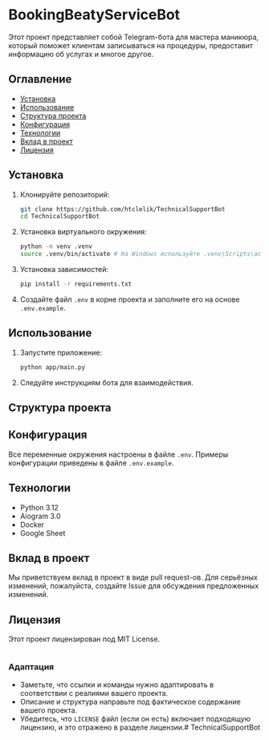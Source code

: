 # BookingBeatyServiceBot

Этот проект представляет собой Telegram-бота для мастера маникюра, который поможет клиентам записываться на процедуры, предоставит информацию об услугах и многое другое.

## Оглавление

- [Установка](#установка)
- [Использование](#использование)
- [Структура проекта](#структура-проекта)
- [Конфигурация](#конфигурация)
- [Технологии](#технологии)
- [Вклад в проект](#вклад-в-проект)
- [Лицензия](#лицензия)

## Установка

1. Клонируйте репозиторий:

    ```bash
    git clone https://github.com/htclelik/TechnicalSupportBot
    cd TechnicalSupportBot
    ```

2. Установка виртуального окружения:

    ```bash
    python -m venv .venv
    source .venv/bin/activate # На Windows используйте .venv\Scripts\activate
    ```
3. Установка зависимостей:

    ```bash
    pip install -r requirements.txt
    ```

4. Создайте файл `.env` в корне проекта и заполните его на основе `.env.example`.

## Использование

1. Запустите приложение:

    ```bash
    python app/main.py
    ```
2. Следуйте инструкциям бота для взаимодействия.

## Структура проекта

## Конфигурация

Все переменные окружения настроены в файле `.env`. Примеры конфигурации приведены в файле `.env.example`.

## Технологии

- Python 3.12
- Aiogram 3.0
- Docker 
- Google Sheet

## Вклад в проект

Мы приветствуем вклад в проект в виде pull request-ов. Для серьёзных изменений, пожалуйста, создайте Issue для обсуждения предложенных изменений.

## Лицензия

Этот проект лицензирован под MIT License.
```
```

### Адаптация

- Заметьте, что ссылки и команды нужно адаптировать в соответствии с реалиями вашего проекта.
- Описание и структура направьте под фактическое содержание вашего проекта.
- Убедитесь, что `LICENSE` файл (если он есть) включает подходящую лицензию, и это отражено в разделе лицензии.# TechnicalSupportBot
